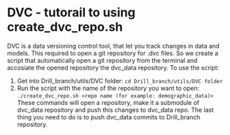 # DVC - tutorail to using create_dvc_repo.sh
DVC is a data versioning control tool, that let you track changes in data and models. This required to open a git repository for .dvc files. So we create a script that automatically open a git repository from the terminal and accosiate the opened repository the dvc_data repository.
To use the script:
1. Get into Drill_branch/utils/DVC folder: `cd Drill_branch/utils/DVC folder`
2. Run the script with the name of the repository you want to open: `./create_dvc_repo.sh <repo name (for example: demographic_data)>`
These commands will open a repository, make it a submodule of dvc_data repository and push this changes to dvc_data repo.
The last thing you need to do is to push dvc_data commits to Drill_branch repository.